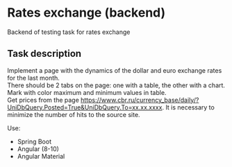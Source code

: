 # Rates exchange (backend)

Backend of testing task for rates exchange

## Task description

Implement a page with the dynamics of the dollar and euro exchange rates for the last month.  
There should be 2 tabs on the page: one with a table, the other with a chart.  
Mark with color maximum and minimum values in table.  
Get prices from the page https://www.cbr.ru/currency_base/daily/?UniDbQuery.Posted=True&UniDbQuery.To=xx.xx.xxxx.
It is necessary to minimize the number of hits to the source site.  

Use:
* Spring Boot
* Angular (8-10)
* Angular Material
